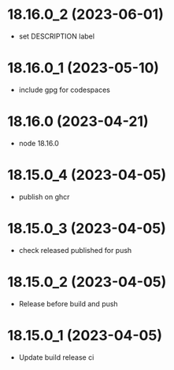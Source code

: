 # 18.16.0_2 (2023-06-01)

* set DESCRIPTION label

# 18.16.0_1 (2023-05-10)

* include gpg for codespaces

# 18.16.0 (2023-04-21)

* node 18.16.0

# 18.15.0_4 (2023-04-05)

* publish on ghcr

# 18.15.0_3 (2023-04-05)

* check released published for push

# 18.15.0_2 (2023-04-05)

* Release before build and push

# 18.15.0_1 (2023-04-05)

* Update build release ci
